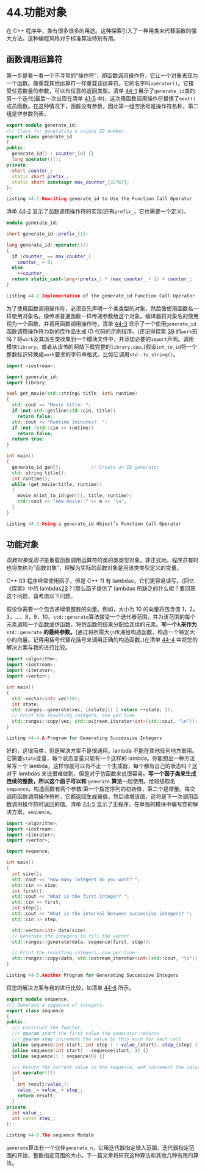 # 44.功能对象

在 C++ 程序中，类有很多很多的用途。这种探索引入了一种用类来代替函数的强大方法。这种编程风格对于标准算法特别有用。

## 函数调用运算符

第一步是看一看一个不寻常的“操作符”，即函数调用操作符，它让一个对象表现为一个函数。像重载其他运算符一样重载该运算符。它的名字叫`operator()`。它接受任意数量的参数，可以有任意的返回类型。清单 [44-1](#PC1) 展示了`generate_id`类的另一个迭代(最后一次出现在清单 [41-5](41.html#PC5) 中)，这次用函数调用操作符替换了`next()`成员函数。在这种情况下，函数没有参数，因此第一组空括号是操作符名称，第二组是空参数列表。

```cpp
export module generate_id;
/// Class for generating a unique ID number.
export class generate_id
{
public:
  generate_id() : counter_{0} {}
  long operator()();
private:
  short counter_;
  static short prefix_;
  static short constexpr max_counter_{32767};
};

Listing 44-1.Rewriting generate_id to Use the Function Call Operator

```

清单 [44-2](#PC2) 显示了函数调用操作符的实现(还有`prefix_`，它也需要一个定义)。

```cpp
module generate_id;

short generate_id::prefix_{1};

long generate_id::operator()()
{
  if (counter_ == max_counter_)
    counter_ = 0;
  else
    ++counter_;
  return static_cast<long>(prefix_) * (max_counter_ + 1) + counter_;
}

Listing 44-2.Implementation of the generate_id Function Call Operator

```

为了使用函数调用操作符，必须首先声明一个类类型的对象，然后像使用函数名一样使用对象名。像传递普通函数一样传递参数给这个对象。编译器将对象名的使用视为一个函数，并调用函数调用操作符。清单 [44-3](#PC3) 显示了一个使用`generate_id`函数调用操作符为新的库作品生成 ID 代码的示例程序。(还记得探索 [39](39.html) 的`work`班吗？将`work`及其派生类收集到一个模块文件中，并添加必要的`import`声明。调用模块`library`。或者从该书的网站下载完整的`library.cpp`。)假设`int_to_id`将一个整数标识转换成`work`要求的字符串格式，比如它调用`std::to_string()`。

```cpp
import <iostream>;

import generate_id;
import library;

bool get_movie(std::string& title, int& runtime)
{
  std::cout << "Movie title: ";
  if (not std::getline(std::cin, title))
    return false;
  std::cout << "Runtime (minutes): ";
  if (not (std::cin >> runtime))
    return false;
  return true;
}

int main()
{
  generate_id gen{};           // Create an ID generator
  std::string title{};
  int runtime{};
  while (get_movie(title, runtime))
  {
    movie m(int_to_id(gen()), title, runtime);
    std::cout << "new movie: " << m << '\n';
  }
}

Listing 44-3.Using a generate_id Object’s Function Call Operator

```

## 功能对象

*函数对象*或*函子*是重载函数调用运算符的类的类类型对象。非正式地，程序员有时也将类称为“函数对象”，理解为实际的函数对象是用该类类型定义的变量。

C++ 03 程序经常使用函子，但是 C++ 11 有 lambdas，它们更容易读写。(回忆《探索》中的 lambdas[23](23.html)？)那么函子提供了 lambdas 所缺乏的什么呢？要回答这个问题，请考虑以下问题。

假设你需要一个包含递增值整数的向量。例如，大小为 10 的向量将包含值 1，2，3，…，8，9，10。`std::generate`算法接受一个迭代器范围，并为该范围的每个元素调用一个函数或仿函数，将仿函数的结果分配给连续的元素。**写一个λ来作为** `std::generate` **的最终参数。**(通过将所需大小传递给构造函数，构造一个特定大小的向量。记得用括号代替花括号来调用正确的构造函数。)在清单 [44-4](#PC4) 中将您的解决方案与我的进行比较。

```cpp
import <algorithm>;
import <iostream>;
import <iterator>;
import <vector>;

int main()
{
  std::vector<int> vec(10);
  int state;
  std::ranges::generate(vec, [&state]() { return ++state; });
  // Print the resulting integers, one per line.
  std::ranges::copy(vec, std::ostream_iterator<int>(std::cout, "\n"));
}

Listing 44-4.A Program for Generating Successive Integers

```

好的，这很简单，但是解决方案不是很通用。lambda 不能在其他任何地方重用。它需要`state`变量，每个状态变量只能有一个这样的 lambda。你能想出一种方法来写一个 lambda，这样你就可以有不止一个生成器，每个都有自己的状态吗？这对于 lambdas 来说很难做到，但是对于仿函数来说很容易。**写一个函子类来生成连续的整数，所以这个函子可以和** `generate` **算法**一起使用。给班级取名`sequence`。构造函数有两个参数:第一个指定序列的初始值，第二个是增量。每次调用函数调用操作符时，它都返回生成器值，然后递增该值，这将是下一次调用函数调用操作符时返回的值。清单 [44-5](#PC5) 显示了主程序。在单独的模块中编写您的解决方案，`sequence`。

```cpp
import <algorithm>;
import <iostream>;
import <iterator>;
import <vector>;

import sequence;

int main()
{
  int size{};
  std::cout << "How many integers do you want? ";
  std::cin >> size;
  int first{};
  std::cout << "What is the first integer? ";
  std::cin >> first;
  int step{};
  std::cout << "What is the interval between successive integers? ";
  std::cin >> step;

  std::vector<int> data(size);
  // Generate the integers to fill the vector.
  std::ranges::generate(data, sequence(first, step));

  // Print the resulting integers, one per line.
  std::ranges::copy(data, std::ostream_iterator<int>(std::cout, "\n"));
}

Listing 44-5.Another Program for Generating Successive Integers

```

将您的解决方案与我的进行比较，如清单 [44-6](#PC6) 所示。

```cpp
export module sequence;
/// Generate a sequence of integers.
export class sequence
{
public:
  /// Construct the functor.
  /// @param start the first value the generator returns
  /// @param step increment the value by this much for each call
  inline sequence(int start, int step ) : value_{start}, step_{step} {}
  inline sequence(int start) : sequence{start, 1} {}
  inline sequence() : sequence{0} {}

  /// Return the current value in the sequence, and increment the value.
  int operator()()
  {
    int result(value_);
    value_ = value_ + step_;
    return result;
  }
private:
  int value_;
  int const step_;
};

Listing 44-6.The sequence Module

```

`generate`算法有一个伙伴`generate_n`，它用迭代器指定输入范围，迭代器指定范围的开始，整数指定范围的大小。下一篇文章将研究这种算法和其他几种有用的算法。
